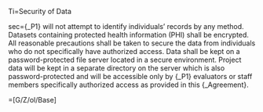 Ti=Security of Data

sec={_P1} will not attempt to identify individuals’ records by any method.  Datasets containing protected health information (PHI) shall be encrypted. All reasonable precautions shall be taken to secure the data from individuals who do not specifically have authorized access. Data shall be kept on a password-protected file server located in a secure environment. Project data will be kept in a separate directory on the server which is also password-protected and will be accessible only by {_P1} evaluators or staff members specifically authorized access as provided in this {_Agreement}.

=[G/Z/ol/Base]
